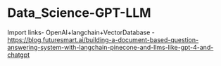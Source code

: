 # Data_Science-GPT-LLM

Import links- OpenAI+langchain+VectorDatabase - https://blog.futuresmart.ai/building-a-document-based-question-answering-system-with-langchain-pinecone-and-llms-like-gpt-4-and-chatgpt
